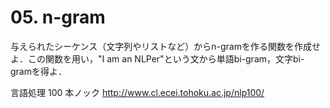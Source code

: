 # 05. n-gram

与えられたシーケンス（文字列やリストなど）からn-gramを作る関数を作成せよ．この関数を用い，"I am an NLPer"という文から単語bi-gram，文字bi-gramを得よ．

言語処理 100 本ノック http://www.cl.ecei.tohoku.ac.jp/nlp100/

